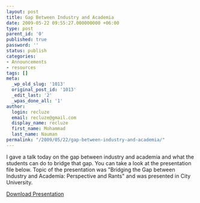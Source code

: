 ```yaml
---
layout: post
title: Gap Between Industry and Academia
date: 2009-05-22 09:55:27.000000000 +06:00
type: post
parent_id: '0'
published: true
password: ''
status: publish
categories:
- Announcements
- resources
tags: []
meta:
  _wp_old_slug: '1013'
  original_post_id: '1013'
  _edit_last: '2'
  _wpas_done_all: '1'
author:
  login: recluze
  email: recluze@gmail.com
  display_name: recluze
  first_name: Mohammad
  last_name: Nauman
permalink: "/2009/05/22/gap-between-industry-and-academia/"
---
```

I gave a talk today on the gap between industry and academia and what the students can do to bridge that gap. You can take a look at the presentation file below. Topic of the presentation was "Bridging the Gap between Industry and Academia: Perspective and Rants" and was presented in City University.

[Download Presentation](http://recluze.files.wordpress.com/2009/05/ind-acad-cusit-0905.pptx)

